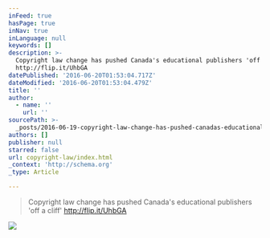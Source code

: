 ```yaml
---
inFeed: true
hasPage: true
inNav: true
inLanguage: null
keywords: []
description: >-
  Copyright law change has pushed Canada's educational publishers 'off a cliff'
  http://flip.it/UhbGA
datePublished: '2016-06-20T01:53:04.717Z'
dateModified: '2016-06-20T01:53:04.479Z'
title: ''
author:
  - name: ''
    url: ''
sourcePath: >-
  _posts/2016-06-19-copyright-law-change-has-pushed-canadas-educational-publish.md
authors: []
publisher: null
starred: false
url: copyright-law/index.html
_context: 'http://schema.org'
_type: Article

---
```

> Copyright law change has pushed Canada's educational publishers 'off a cliff' http://flip.it/UhbGA

![](https://imgflo.herokuapp.com/graph/vahj1ThiexotieMo/ed5c97883657c1bb5b94a85c91715626/croprotate.jpg?cropheight=663&cropwidth=1180&degrees=0&input=https%3A%2F%2Fthe-grid-user-content.s3-us-west-2.amazonaws.com%2Fa3aa7355-5adc-4a65-92fc-369043cddb32.jpg&x=0&y=0)